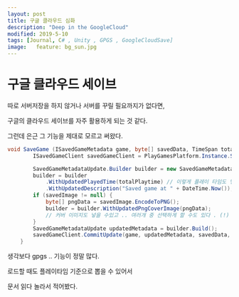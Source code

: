 ```yaml
---
layout: post
title: 구글 클라우드 심화 
description: "Deep in the GoogleCloud"
modified: 2019-5-10
tags: [Journal, C# , Unity , GPGS , GoogleCloudSave] 
image:   feature: bg_sun.jpg
---
```

# 구글 클라우드 세이브 

따로 서버저장을 하지 않거나 서버를 꾸릴 필요까지가 없다면,

구글의 클라우드 세이브를 자주 활용하게 되는 것 같다. 

그런데 은근 그 기능을 제대로 모르고 써왔다. 

``` csharp
void SaveGame (ISavedGameMetadata game, byte[] savedData, TimeSpan totalPlaytime) {
        ISavedGameClient savedGameClient = PlayGamesPlatform.Instance.SavedGame;

        SavedGameMetadataUpdate.Builder builder = new SavedGameMetadataUpdate.Builder();
        builder = builder
            .WithUpdatedPlayedTime(totalPlaytime) // 이렇게 플레이 타임도 넣을 수 있다 ! 
            .WithUpdatedDescription("Saved game at " + DateTime.Now());
        if (savedImage != null) {
            byte[] pngData = savedImage.EncodeToPNG();
            builder = builder.WithUpdatedPngCoverImage(pngData);
            // 커버 이미지도 넣을 수있고 .. 여러개 중 선택하게 할 수도 있다 . (!)
        }
        SavedGameMetadataUpdate updatedMetadata = builder.Build();
        savedGameClient.CommitUpdate(game, updatedMetadata, savedData, OnSavedGameWritten);
    }
```

생각보다 gpgs .. 기능이 정말 많다.

로드할 때도 플레이타임 기준으로 뽑을 수 있어서 

문서 읽다 놀라서 적어봤다. 

